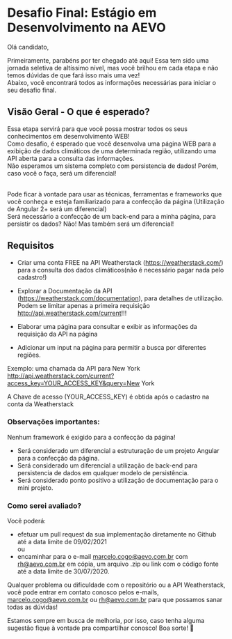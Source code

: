 # Desafio Final: Estágio em Desenvolvimento na AEVO

Olá candidato,

Primeiramente, parabéns por ter chegado até aqui! Essa tem sido uma jornada seletiva de altíssimo nível, mas você brilhou em cada etapa e não temos dúvidas de que fará isso mais uma vez!<br>
Abaixo, você encontrará todos as informações necessárias para iniciar o seu desafio final.

## Visão Geral - O que é esperado?
Essa etapa servirá para que você possa mostrar todos os seus conhecimentos em desenvolvimento WEB! <br>
Como desafio, é esperado que você desenvolva uma página WEB  para a exibição de dados climáticos de uma determinada região, utilizando uma API aberta para a consulta das informações. <br>
Não esperamos um sistema completo com persistencia de dados! Porém, caso você o faça, será um diferencial!<br><br>

Pode ficar à vontade para usar as técnicas, ferramentas e frameworks que você conheça e esteja familiarizado para a confecção da página (Utilização de Angular 2+ será um diferencial)<br>
Será necessário a confecção de um back-end para a minha página, para persistir os dados? Não! Mas também será um diferencial! <br>

## Requisitos
- Criar uma conta FREE na API Weatherstack (https://weatherstack.com/) para a consulta dos dados climáticos(não é necessário pagar nada pelo cadastro!)

- Explorar a Documentação da API (https://weatherstack.com/documentation), para detalhes de utilização. Podem se limitar apenas a primeira requisição http://api.weatherstack.com/current!!!

- Elaborar uma página para consultar e exibir as informações da requisição da API na página

- Adicionar um input na página para permitir a busca por diferentes regiões.<br>

Exemplo: uma chamada da API para New York 
http://api.weatherstack.com/current?access_key=YOUR_ACCESS_KEY&query=New York

A Chave de acesso (YOUR_ACCESS_KEY) é obtida após o cadastro na conta da Weatherstack

### Observações importantes:
Nenhum framework é exigido para a confecção da página!<br>

- Será considerado um diferencial a estruturação de um projeto Angular para a confecção da página.<br>
- Será considerado um diferencial a utilização de back-end para persistencia de dados em qualquer modelo de persistência.<br>
- Será considerado ponto positivo a utilização de documentação para o mini projeto.<br>

### Como serei avaliado?
Você poderá:
- efetuar um pull request da sua implementação diretamente no Github até a data limite de 09/02/2021 <br>
ou  
- encaminhar para o e-mail marcelo.cogo@aevo.com.br com rh@aevo.com.br em cópia, um arquivo .zip ou link com o código fonte até a data limite de 30/07/2020. <br>

Qualquer problema ou dificuldade com o repositório ou a API Weatherstack, você pode entrar em contato conosco pelos e-mails, marcelo.cogo@aevo.com.br ou rh@aevo.com.br para que possamos sanar todas as dúvidas!

Estamos sempre em busca de melhoria, por isso, caso tenha alguma sugestão fique à vontade pra compartilhar conosco! Boa sorte! 💛


